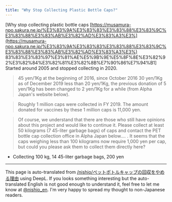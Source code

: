 ```yaml
---
title: "Why Stop Collecting Plastic Bottle Caps?"
---
```


[Why stop collecting plastic bottle caps [https://musamura-npo.sakura.ne.jp/%E3%83%9A%E3%83%83%E3%83%88%E3%83%9C%E3%83%88%E3%83%AB%E3%82%AD%E3%83%A3%E3%](https://musamura-npo.sakura.ne.jp/%E3%83%9A%E3%83%83%E3%83%88%E3%83%9C%E3%83%88%E3%83%AB%E3%82%AD%E3%83%A3%E3%) 83%83%E3%83%97%E3%81%AE%E5%9B%9E%E5%8F%8E%E3%82%92%E3%82%84%E3%82%81%E3%82%8B%E7%90%86%E7%94%B1]
Started around 2005 and stopped collecting in 2020.
> 45 yen/1Kg at the beginning of 2016, since October 2016 30 yen/1Kg as of December 2019 less than 20 yen/1Kg, the previous donation of 5 yen/1Kg has been changed to 2 yen/1Kg for a while (from Alpha Japan's website below).

>  Roughly 1 million caps were collected in FY 2019. The amount donated for vaccines by these 1 million caps is 11,000 yen.

> Of course, we understand that there are those who still have opinions about this project and would like to continue it. Please collect at least 50 kilograms (7 45-liter garbage bags) of caps and contact the PET bottle cap collection office in Alpha Japan below.... . It seems that the caps weighing less than 100 kilograms now require 1,000 yen per cap, but could you please ask them to collect them directly here?
- Collecting 100 kg, 14 45-liter garbage bags, 200 yen



---
This page is auto-translated from [/nishio/ペットボトルキャップの回収をやめる理由](https://scrapbox.io/nishio/ペットボトルキャップの回収をやめる理由) using DeepL. If you looks something interesting but the auto-translated English is not good enough to understand it, feel free to let me know at [@nishio_en](https://twitter.com/nishio_en). I'm very happy to spread my thought to non-Japanese readers.